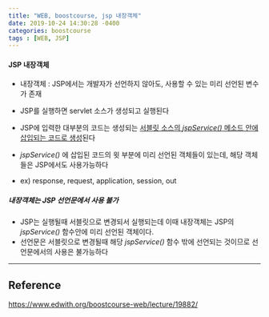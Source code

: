 ```yaml
---
title: "WEB, boostcourse, jsp 내장객체"
date: 2019-10-24 14:30:28 -0400
categories: boostcourse
tags : [WEB, JSP]
---
```

#### JSP 내장객체
- 내장객체 : JSP에서는 개발자가 선언하지 않아도, 사용할 수 있는 미리 선언된 변수가 존재

- JSP를 실행하면 servlet 소스가 생성되고 실행된다
- JSP에 입력한 대부분의 코드는 생성되는 <u>서블릿 소스의 _jspService()_ 메소드 안에 삽입되는 코드로 생성</u>된다
- _jspService()_ 에 삽입된 코드의 윗 부분에 미리 선언된 객체들이 있는데, 해당 객체들은 JSP에서도 사용가능하다
- ex) response, request, application, session, out

##### 내장객체는 JSP 선언문에서 사용 불가
- JSP는 실행될때 서블릿으로 변경되서 실행되는데 이때 내장객체는 JSP의 _jspService()_ 함수안에 미리 선언된 객체이다.
- 선언문은 서블릿으로 변경될때 해당 _jspService()_ 함수 밖에 선언되는 것이므로 선언문에서의 사용은 불가능하다
---
## Reference

<https://www.edwith.org/boostcourse-web/lecture/19882/>

